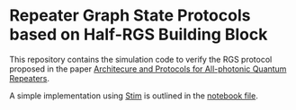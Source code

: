 # Repeater Graph State Protocols based on Half-RGS Building Block

This repository contains the simulation code to verify the RGS protocol proposed in the paper [Architecure and Protocols for All-photonic Quantum Repeaters](https://arxiv.org/abs/2306.03748).

A simple implementation using [Stim](https://github.com/quantumlib/Stim) is outlined in the [notebook file](RGS-protocol-simulation.ipynb).